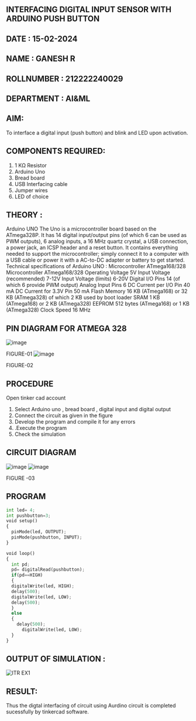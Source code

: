 ## INTERFACING DIGITAL INPUT SENSOR WITH ARDUINO PUSH BUTTON
## DATE : 15-02-2024
## NAME : GANESH R																		             
## ROLLNUMBER : 212222240029
## DEPARTMENT : AI&ML


## AIM:
To interface a digital input (push button) and blink and LED upon activation.
## COMPONENTS REQUIRED:
1.	1 KΩ Resistor 
2.	Arduino Uno 
3.	Bread board 
4.	USB Interfacing cable 
5.	Jumper wires 
6.	LED of choice 
## THEORY :
Arduino UNO
 	  The Uno is a microcontroller board based on the ATmega328P. It has 14 digital input/output pins (of which 6 can be used as PWM outputs), 6 analog inputs, a 16 MHz quartz crystal, a USB connection, a power jack, an ICSP header and a reset button. It contains everything needed to support the microcontroller; simply connect it to a computer with a USB cable or power it with a AC-to-DC adapter or battery to get started.
	Technical specifications of Arduino UNO :
Microcontroller	ATmega168/328
Microcontroller	ATmega168/328
Operating Voltage	5V
Input Voltage (recommended)	7-12V
Input Voltage (limits)	6-20V
Digital I/O Pins	14 (of which 6 provide PWM output)
Analog Input Pins	6
DC Current per I/O Pin	40 mA
DC Current for 3.3V Pin	50 mA
Flash Memory	16 KB (ATmega168) or 32 KB (ATmega328) of which 2 KB used by boot loader
SRAM	1 KB (ATmega168) or 2 KB (ATmega328)
EEPROM	512 bytes (ATmega168) or 1 KB (ATmega328)
Clock Speed	16 MHz
## PIN DIAGRAM FOR ATMEGA 328
 
![image](https://user-images.githubusercontent.com/36288975/163530394-115baee4-7ed1-49fe-9cce-d7b625e11e85.png)

FIGURE-01
![image](https://user-images.githubusercontent.com/36288975/163530431-4d390e98-0942-42d8-95b8-f57d348e6ad8.png)

FIGURE-02
## PROCEDURE 
 Open tinker cad account 
1.	Select Arduino uno , bread board , digital input and digital output 
2.	Connect the circuit as given in the figure 
3.	Develop the program and compile it for any errors 
4.	 .Execute the program 
5.	Check the simulation 



## CIRCUIT DIAGRAM 


![image](https://user-images.githubusercontent.com/36288975/163530437-87a0afbd-b3c9-44ad-b907-5de63486fb9d.png)
![image](https://github.com/ganesha360/-INTERFACING-DIGITAL-INPUT-SENSOR-WITH-ARDUINO-PUSH-BUTTON-/assets/120884552/c0ebbcd2-cd2c-4b3c-b40c-5ef042c29a01)


FIGURE -03




## PROGRAM 
```PYTHON
int led= 4;
int pushbutton=3;
void setup()
{
  pinMode(led, OUTPUT);
  pinMode(pushbutton, INPUT);
}

void loop()
{
  int pd;
  pd= digitalRead(pushbutton);
  if(pd==HIGH)
  { 
  digitalWrite(led, HIGH);
  delay(500); 
  digitalWrite(led, LOW);
  delay(500); 
  }
  else
  {
    delay(500);
      digitalWrite(led, LOW);
  }
}
```
 









 
 
 



## OUTPUT OF SIMULATION :
![ITR EX1](https://github.com/ganesha360/-INTERFACING-DIGITAL-INPUT-SENSOR-WITH-ARDUINO-PUSH-BUTTON-/assets/120884552/143e1cb9-2265-4029-9b28-286a8deb6bb5)



## RESULT:
Thus the digtal interfacing of circuit using Aurdino circuit is completed sucessfully by tinkercad software.

